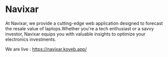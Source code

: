 # Navixar
At Navixar, we provide a cutting-edge web application designed to forecast the resale value of laptops.Whether you're a tech enthusiast or a savvy investor, Navixar equips you with valuable insights to optimize your electronics investments.

We are live : https://navixar.koyeb.app/
